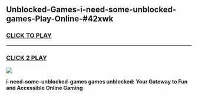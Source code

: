 
## Unblocked-Games-i-need-some-unblocked-games-Play-Online-#42xwk
<h3>
<a href="https://premium.freeplayer.one?title=i-need-some-unblocked-games&ref=27F">CLICK TO PLAY</a></h3>
<hr>

<h3>
<a href="https://premium.freeplayer.one?title=i-need-some-unblocked-games&ref=27F">CLICK 2 PLAY</a>
  
</h3>

<a href="https://premium.freeplayer.one?title=i-need-some-unblocked-games&ref=27F"><img src="https://clearcache.store/games.png"></a>


**i-need-some-unblocked-games games unblocked: Your Gateway to Fun and Accessible Online Gaming**
